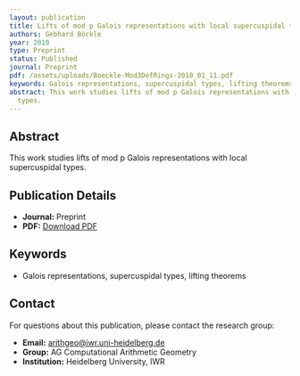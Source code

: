 ```yaml
---
layout: publication
title: Lifts of mod p Galois representations with local supercuspidal types
authors: Gebhard Böckle
year: 2010
type: Preprint
status: Published
journal: Preprint
pdf: /assets/uploads/Boeckle-Mod3DefRings-2010_01_11.pdf
keywords: Galois representations, supercuspidal types, lifting theorems
abstract: This work studies lifts of mod p Galois representations with local supercuspidal
  types.
---
```



## Abstract

This work studies lifts of mod p Galois representations with local supercuspidal types.

## Publication Details

- **Journal:** Preprint
- **PDF:** [Download PDF](/assets/uploads/Boeckle-Mod3DefRings-2010_01_11.pdf)

## Keywords

- Galois representations, supercuspidal types, lifting theorems


## Contact

For questions about this publication, please contact the research group:
- **Email:** arithgeo@iwr.uni-heidelberg.de
- **Group:** AG Computational Arithmetic Geometry
- **Institution:** Heidelberg University, IWR